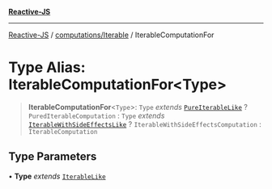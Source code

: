 [**Reactive-JS**](../../../README.md)

***

[Reactive-JS](../../../README.md) / [computations/Iterable](../README.md) / IterableComputationFor

# Type Alias: IterableComputationFor\<Type\>

> **IterableComputationFor**\<`Type`\>: `Type` *extends* [`PureIterableLike`](../../interfaces/PureIterableLike.md) ? `PuredIterableComputation` : `Type` *extends* [`IterableWithSideEffectsLike`](../../interfaces/IterableWithSideEffectsLike.md) ? `IterableWithSideEffectsComputation` : `IterableComputation`

## Type Parameters

• **Type** *extends* [`IterableLike`](../../interfaces/IterableLike.md)
